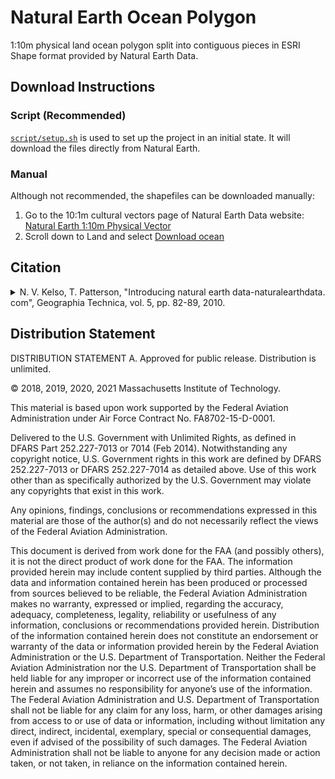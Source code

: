 # Natural Earth Ocean Polygon

1:10m physical land ocean polygon split into contiguous pieces in ESRI Shape format provided by Natural Earth Data.

## Download Instructions

### Script (Recommended)

[`script/setup.sh`](../../script/setup.sh) is used to set up the project in an initial state. It will download the files directly from Natural Earth.

### Manual

Although not recommended, the shapefiles can be downloaded manually:

1. Go to the 10:1m cultural vectors page of Natural Earth Data website: [Natural Earth 1:10m Physical Vector](https://www.naturalearthdata.com/downloads/10m-physical-vectors/)
2. Scroll down to Land and select [Download ocean](https://www.naturalearthdata.com/http//www.naturalearthdata.com/download/10m/physical/ne_10m_ocean.zip)

## Citation

<details> <summary>N. V. Kelso, T. Patterson, "Introducing natural earth data-naturalearthdata. com", Geographia Technica, vol. 5, pp. 82-89, 2010.</summary>
<p>

```tex
@article{kelsoIntroducing2010,
  title={Introducing natural earth data-naturalearthdata.com},
  author={Kelso, Nathaniel Vaughn and Patterson, Tom},
  journal={Geographia Technica},
  volume={5},
  pages={82--89},
  year={2010}
}
```
</p>
</details>

## Distribution Statement

DISTRIBUTION STATEMENT A. Approved for public release. Distribution is unlimited.

© 2018, 2019, 2020, 2021 Massachusetts Institute of Technology.

This material is based upon work supported by the Federal Aviation Administration under Air Force Contract No. FA8702-15-D-0001.

Delivered to the U.S. Government with Unlimited Rights, as defined in DFARS Part 252.227-7013 or 7014 (Feb 2014). Notwithstanding any copyright notice, U.S. Government rights in this work are defined by DFARS 252.227-7013 or DFARS 252.227-7014 as detailed above. Use of this work other than as specifically authorized by the U.S. Government may violate any copyrights that exist in this work.

Any opinions, findings, conclusions or recommendations expressed in this material are those of the author(s) and do not necessarily reflect the views of the Federal Aviation Administration.

This document is derived from work done for the FAA (and possibly others), it is not the direct product of work done for the FAA. The information provided herein may include content supplied by third parties.  Although the data and information contained herein has been produced or processed from sources believed to be reliable, the Federal Aviation Administration makes no warranty, expressed or implied, regarding the accuracy, adequacy, completeness, legality, reliability or usefulness of any information, conclusions or recommendations provided herein. Distribution of the information contained herein does not constitute an endorsement or warranty of the data or information provided herein by the Federal Aviation Administration or the U.S. Department of Transportation.  Neither the Federal Aviation Administration nor the U.S. Department of Transportation shall be held liable for any improper or incorrect use of the information contained herein and assumes no responsibility for anyone’s use of the information. The Federal Aviation Administration and U.S. Department of Transportation shall not be liable for any claim for any loss, harm, or other damages arising from access to or use of data or information, including without limitation any direct, indirect, incidental, exemplary, special or consequential damages, even if advised of the possibility of such damages. The Federal Aviation Administration shall not be liable to anyone for any decision made or action taken, or not taken, in reliance on the information contained herein.
